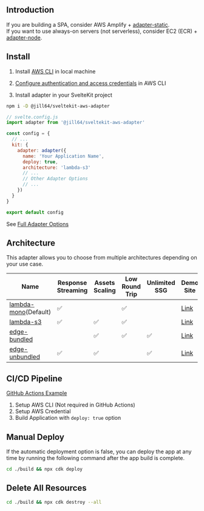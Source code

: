 <!----- BEGIN GHOST DOCS HEADER ----->
<!----- END GHOST DOCS HEADER ----->

## Introduction

If you are building a SPA, consider AWS Amplify + [adapter-static](https://kit.svelte.dev/docs/single-page-apps).  
If you want to use always-on servers (not serverless), consider EC2 (ECR) + [adapter-node](https://kit.svelte.dev/docs/adapter-node).

## Install

1. Install [AWS CLI](https://docs.aws.amazon.com/cli/latest/userguide/getting-started-install.html) in local machine

2. [Configure authentication and access credentials](https://docs.aws.amazon.com/cli/latest/userguide/cli-chap-authentication.html) in AWS CLI

3. Install adapter in your SvelteKit project

```sh
npm i -D @jill64/sveltekit-aws-adapter
```

```js
// svelte.config.js
import adapter from '@jill64/sveltekit-aws-adapter'

const config = {
  // ...
  kit: {
    adapter: adapter({
      name: 'Your Application Name',
      deploy: true,
      architecture: 'lambda-s3'
      // ...
      // Other Adapter Options
      // ...
    })
  }
}

export default config
```

See [Full Adapter Options](./packages/adapter/src/types/AdapterOptions.ts)

## Architecture

This adapter allows you to choose from multiple architectures depending on your use case.

| Name                                                 | Response Streaming | Assets Scaling | Low Round Trip | Unlimited SSG | Demo Site                                      |
| ---------------------------------------------------- | ------------------ | -------------- | -------------- | ------------- | ---------------------------------------------- |
| [lambda-mono](./docs/lambda-mono/README.md)(Default) | ✅                 |                | ✅             |               | [Link](https://lambda-mono.adapter-aws.com)    |
| [lambda-s3](./docs/lambda-s3/README.md)              | ✅                 | ✅             | ✅             |               | [Link](https://lambda-s3.adapter-aws.com)      |
| [edge-bundled](./docs/edge-bundled/README.md)        |                    | ✅             | ✅             | ✅            | [Link](https://edge-bundled.adapter-aws.com)   |
| [edge-unbundled](./docs/edge-unbundled/README.md)    | ✅                 | ✅             |                | ✅            | [Link](https://edge-unbundled.adapter-aws.com) |

## CI/CD Pipeline

[GitHub Actions Example](./.github/workflows)

1. Setup AWS CLI (Not required in GitHub Actions)
2. Setup AWS Credential
3. Build Application with `deploy: true` option

## Manual Deploy

If the automatic deployment option is false, you can deploy the app at any time by running the following command after the app build is complete.

```sh
cd ./build && npx cdk deploy
```

## Delete All Resources

```sh
cd ./build && npx cdk destroy --all
```
